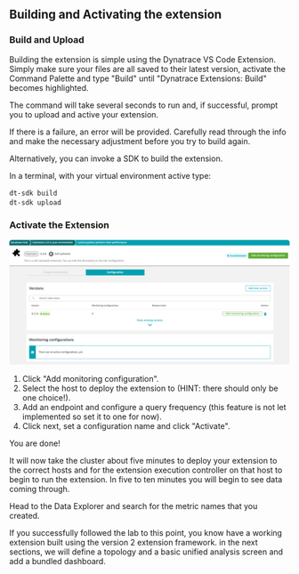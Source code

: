 ## Building and Activating the extension

### Build and Upload 

Building the extension is simple using the Dynatrace VS Code Extension. Simply make sure your files are all saved to their latest version, activate the Command Palette and type "Build" until "Dynatrace Extensions: Build" becomes highlighted.

The command will take several seconds to run and, if successful, prompt you to upload and active your extension. 

If there is a failure, an error will be provided. Carefully read through the info and make the necessary adjustment before you try to build again.

Alternatively, you can invoke a SDK to build the extension.

In a terminal, with your virtual environment active type:

```bash
dt-sdk build
dt-sdk upload
```

### Activate the Extension

![](../../../assets/images/04_python_07_monitoring_config.png)

1. Click "Add monitoring configuration".
2. Select the host to deploy the extension to (HINT: there should only be one choice!).
3. Add an endpoint and configure a query frequency (this feature is not let implemented so set it to one for now).
4. Click next, set a configuration name and click "Activate". 

You are done!

It will now take the cluster about five minutes to deploy your extension to the correct hosts and for the extension execution controller on that host to begin to run the extension. In five to ten minutes you will begin to see data coming through.

Head to the Data Explorer and search for the metric names that you created.

If you successfully followed the lab to this point, you know have a working extension built using the version 2 extension framework. in the next sections, we will define a topology and a basic unified analysis screen and add a bundled dashboard.